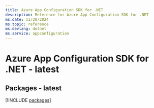 ```yaml
---
title: Azure App Configuration SDK for .NET
description: Reference for Azure App Configuration SDK for .NET
ms.date: 11/20/2024
ms.topic: reference
ms.devlang: dotnet
ms.service: appconfiguration
---
```

# Azure App Configuration SDK for .NET - latest
## Packages - latest
[!INCLUDE [packages](app-configuration-index.md)]